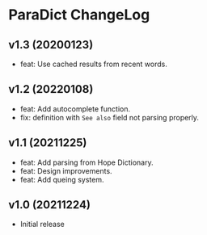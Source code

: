 # ParaDict ChangeLog

## v1.3 (20200123)
- feat: Use cached results from recent words.

## v1.2 (20220108)
- feat: Add autocomplete function.
- fix: definition with `See also` field not parsing properly.

## v1.1 (20211225)
- feat: Add parsing from Hope Dictionary.
- feat: Design improvements.
- feat: Add queing system.

## v1.0 (20211224)
- Initial release